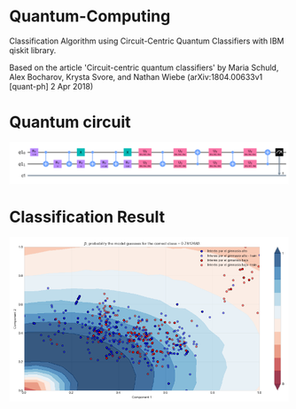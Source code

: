 # Quantum-Computing
Classification Algorithm using Circuit-Centric Quantum Classifiers with IBM qiskit library.

Based on the article 'Circuit-centric quantum classifiers' by Maria Schuld, Alex Bocharov, Krysta Svore, and Nathan Wiebe (arXiv:1804.00633v1 [quant-ph] 2 Apr 2018)

# Quantum circuit
![main](/Screenshots/QuantumCircuit.png)

# Classification Result
![main](/Screenshots/ClassPlot.png)
